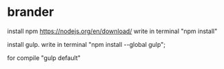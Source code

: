 # brander

install npm https://nodejs.org/en/download/ write in terminal "npm install"

install gulp. write in terminal "npm install --global gulp";

for compile "gulp default"
